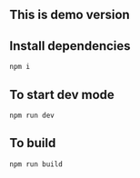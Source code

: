 ## This is demo version


## Install dependencies

```
npm i
```

## To start dev mode

```
npm run dev
```

## To build

```
npm run build
```
